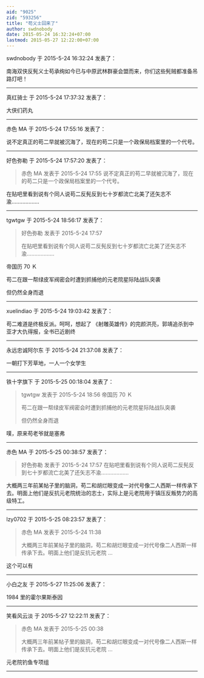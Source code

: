 ```yaml
---
aid: "9025"
zid: "593256"
title: "苟义士回来了"
author: swdnobody
date: 2015-05-24 16:32:24+07:00
lastmod: 2015-05-27 12:22:00+07:00
---
```


swdnobody 于 2015-5-24 16:32:24 发表了：

南海双侠反髡义士苟承绚如今已与中原武林群豪会盟而来，你们这些髡贼都准备吊路灯吧！

---

真红骑士 于 2015-5-24 17:37:32 发表了：

大侠们药丸

---

赤色 MA 于 2015-5-24 17:55:16 发表了：

说不定真正的苟二早就被沉海了，现在的苟二只是一个政保局档案里的一个代号。

---

好色弥勒 于 2015-5-24 17:57:20 发表了：

> 赤色 MA 发表于 2015-5-24 17:55 说不定真正的苟二早就被沉海了，现在的苟二只是一个政保局档案里的一个代号。

在贴吧里看到说有个同人说苟二反髡反到七十岁都流亡北美了还矢志不渝………………

---

tgwtgw 于 2015-5-24 18:56:17 发表了：

> 好色弥勒 发表于 2015-5-24 17:57
>
> 在贴吧里看到说有个同人说苟二反髡反到七十岁都流亡北美了还矢志不渝………………

帝国历 70 Ｋ

苟二在跟一帮绿皮军阀密会时遭到抓捕他的元老院星际陆战队突袭

但仍然全身而退

---

xuelindiao 于 2015-5-24 19:03:42 发表了：

苟二难道是终极反派。呵呵，想起了 《射雕英雄传》的完颜洪亮，郭靖追杀到中亚才大仇得报，全书已近剧终

---

永远忠诚阿尔东 于 2015-5-24 21:37:08 发表了：

一朝打下芳草地，一人一个女学生

---

铁十字旗下 于 2015-5-25 00:18:04 发表了：

> tgwtgw 发表于 2015-5-24 18:56 帝国历 70 Ｋ
>
> 苟二在跟一帮绿皮军阀密会时遭到抓捕他的元老院星际陆战队突袭
>
> 但仍然全身而退

噗，原来苟老爷就是塞弗

---

赤色 MA 于 2015-5-25 00:38:57 发表了：

> 好色弥勒 发表于 2015-5-24 17:57 在贴吧里看到说有个同人说苟二反髡反到七十岁都流亡北美了还矢志不渝………………

大概两三年前某帖子里的脑洞，苟二和胡烂眼变成一对代号像二人西斯一样传承下去。明面上他们是反抗元老院统治的志士，实际上是元老院用于镇压反叛势力的高级特工。

---

lzy0702 于 2015-5-25 08:23:57 发表了：

> 赤色 MA 发表于 2015-5-24 11:38
>
> 大概两三年前某帖子里的脑洞，苟二和胡烂眼变成一对代号像二人西斯一样传承下去。明面上他们是反抗元老院 ...

这个可以有

---

小白之友 于 2015-5-27 11:25:06 发表了：

1984 里的霍尔果斯泰因

---

笑看风云淡 于 2015-5-27 12:22:11 发表了：

> 赤色 MA 发表于 2015-5-25 00:38
>
> 大概两三年前某帖子里的脑洞，苟二和胡烂眼变成一对代号像二人西斯一样传承下去。明面上他们是反抗元老院 ...

元老院钓鱼专项组

---
